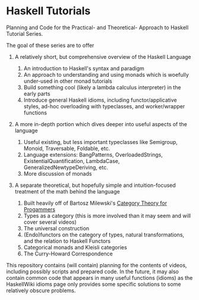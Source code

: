 # Haskell Tutorials
Planning and Code for the Practical- and Theoretical- Approach to Haskell Tutorial Series.

The goal of these series are to offer
1) A relatively short, but comprehensive overview of the Haskell Language
    1) An introduction to Haskell's syntax and paradigm
    2) An approach to understanding and using monads which is woefully under-used in other monad tutorials
    3) Build something cool (likely a lambda calculus interpreter) in the early parts
    4) Introduce general Haskell idioms, including functor/applicative styles, ad-hoc overloading with typeclasses, and worker/wrapper functions
2) A more in-depth portion which dives deeper into useful aspects of the language
    1) Useful existing, but less important typeclasses like Semigroup, Monoid, Traversable, Foldable, etc.
    2) Language extensions: BangPatterns, OverloadedStrings, ExistentialQuantification, LambdaCase, GeneralizedNewtypeDeriving, etc.
    3) More discussion of monads

3) A separate theoretical, but hopefully simple and intuition-focused treatment of the math behind the language
    1) Built heavily off of Bartosz Milewski's [Category Theory for Progammers](https://bartoszmilewski.com/2014/10/28/category-theory-for-programmers-the-preface/)
    2) Types as a category (this is more involved than it may seem and will cover several videos)
    3) The universal construction
    4) (Endo)functors on the category of types, natural transformations, and the relation to Haskell Functors
    5) Categorical monads and Kleisli categories
    6) The Curry-Howard Correspondence
  
This repository contains (will contain) planning for the contents of videos, including possibly scripts and prepared code.
In the future, it may also contain common code that appears in many useful functions (idioms) as the HaskellWiki idioms page only provides some specific solutions to some relatively obscure problems.
